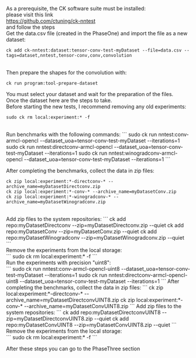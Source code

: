 As a prerequisite, the CK software suite must be installed:
<br/>
please visit this link 
<br/>
https://github.com/ctuning/ck-nntest 
<br/>
and follow the steps
<br/>
Get the data.csv file (created in the PhaseOne) and import the file as a new dataset:<br/>

```
ck add ck-nntest:dataset:tensor-conv-test-myDataset --file=data.csv --tags=dataset,nntest,tensor-conv,conv,convolution
```
<br/>
Then prepare the shapes for the convolution with:
<br/>

```
ck run program:tool-prepare-dataset
```

You must select your dataset and wait for the preparation of the files.
<br/>
Once the dataset here are the steps to take.
<br/>
Before starting the new tests, I recommend removing any old experiments:
```
sudo ck rm local:experiment:* -f
```
<br/>
Run benchmarks with the following commands:
```
sudo ck run nntest:conv-armcl-opencl --dataset_uoa=tensor-conv-test-myDataset --iterations=1
sudo ck run nntest:directconv-armcl-opencl --dataset_uoa=tensor-conv-test-myDataset --iterations=1
sudo ck run nntest:winogradconv-armcl-opencl --dataset_uoa=tensor-conv-test-myDataset --iterations=1
```
<br/>

After completing the benchmarks, collect the data in zip files:
```
ck zip local:experiment:*-directconv-* --archive_name=myDatasetDirectconv.zip
ck zip local:experiment:*-conv-* --archive_name=myDatasetConv.zip
ck zip local:experiment:*-winogradconv-* --archive_name=myDatasetWinogradconv.zip
```
<br/>
Add zip files to the system repositories:
```
ck add repo:myDatasetDirectconv --zip=myDatasetDirectconv.zip --quiet
ck add repo:myDatasetConv --zip=myDatasetConv.zip --quiet
ck add repo:myDatasetWinogradconv --zip=myDatasetWinogradconv.zip --quiet
```
<br/>
Remove the experiments from the local storage:
<br/>
```
sudo ck rm local:experiment:* -f
```
<br/>
Run the experiments with precision "uint8":
<br/>
```
sudo ck run nntest:conv-armcl-opencl-uint8 --dataset_uoa=tensor-conv-test-myDataset --iterations=1
sudo ck run nntest:directconv-armcl-opencl-uint8 --dataset_uoa=tensor-conv-test-myDataset --iterations=1
```
After completing the benchmarks, collect the data in zip files:
```
ck zip local:experiment:*-directconv-* --archive_name=myDatasetDirectconvUINT8.zip
ck zip local:experiment:*-conv-* --archive_name=myDatasetConvUINT8.zip
```
Add zip files to the system repositories:
```
ck add repo:myDatasetDirectconvUINT8 --zip=myDatasetDirectconvUINT8.zip --quiet
ck add repo:myDatasetConvUINT8 --zip=myDatasetConvUINT8.zip --quiet
```
<br/>
Remove the experiments from the local storage:
<br/>
```
sudo ck rm local:experiment:* -f
```



After these steps you can go to the PhaseThree section
<br/>





























